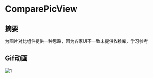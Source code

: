 # ComparePicView
## 摘要
为图片对比组件提供一种思路，因为各家UI不一致未提供依赖库，学习参考

## Gif动画
![1](https://github.com/yingLanNull/ComparePicView/blob/master/show/show.gif)
